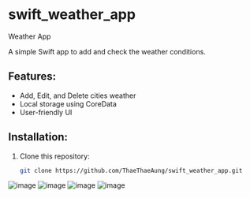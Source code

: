 # swift_weather_app
Weather App

A simple Swift app to add and check the weather conditions.

## Features:
- Add, Edit, and Delete cities weather
- Local storage using CoreData
- User-friendly UI

## Installation:
1. Clone this repository:
   ```bash
   git clone https://github.com/ThaeThaeAung/swift_weather_app.git
![image](https://github.com/user-attachments/assets/13b551e2-4514-4dfe-a2b1-f07c73115bfe)
![image](https://github.com/user-attachments/assets/107d9ed2-698b-469a-9521-8e0f6c3b5688)
![image](https://github.com/user-attachments/assets/0fe0d7d0-eb7e-4bce-8b2a-5e4160fced4c)
![image](https://github.com/user-attachments/assets/7ab59768-194d-482b-92b3-270f4486afc6)





